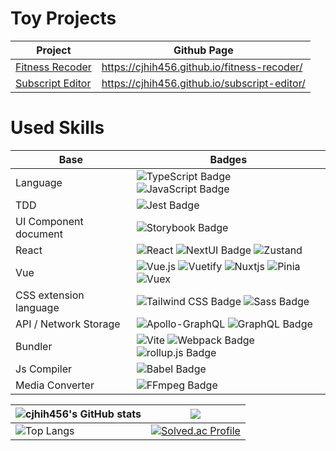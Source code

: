 # Toy Projects
| Project | Github Page |
| ---- | ---- |
| [Fitness Recoder](https://github.com/cjhih456/fitness-recoder) | https://cjhih456.github.io/fitness-recoder/ |
| [Subscript Editor](https://github.com/cjhih456/subscript-editor) | https://cjhih456.github.io/subscript-editor/ |

# Used Skills
| Base | Badges |
| ---- | ---- |
| Language | ![TypeScript Badge](https://img.shields.io/badge/TypeScript-3178C6?logo=typescript&logoColor=fff&style=for-the-badge) ![JavaScript Badge](https://img.shields.io/badge/JavaScript-F7DF1E?logo=javascript&logoColor=000&style=for-the-badge) |
| TDD | ![Jest Badge](https://img.shields.io/badge/Jest-C21325?logo=jest&logoColor=fff&style=for-the-badge) |
| UI Component document | ![Storybook Badge](https://img.shields.io/badge/Storybook-FF4785?logo=storybook&logoColor=fff&style=for-the-badge) |
| React | ![React](https://img.shields.io/badge/react-%2320232a.svg?style=for-the-badge&logo=react&logoColor=%2361DAFB) ![NextUI Badge](https://img.shields.io/badge/NextUI-000?logo=nextui&logoColor=fff&style=for-the-badge) ![Zustand](https://img.shields.io/badge/Zustand-95cdf7?style=for-the-badge) |
| Vue | ![Vue.js](https://img.shields.io/badge/vuejs-%2335495e.svg?style=for-the-badge&logo=vuedotjs&logoColor=%234FC08D) ![Vuetify](https://img.shields.io/badge/Vuetify-1867C0?style=for-the-badge&logo=vuetify&logoColor=AEDDFF) ![Nuxtjs](https://img.shields.io/badge/Nuxt-002E3B?style=for-the-badge&logo=nuxtdotjs&logoColor=#00DC82) ![Pinia](https://img.shields.io/badge/Pinia-ecb732?style=for-the-badge) ![Vuex](https://img.shields.io/badge/Vuex-3eaf7c?style=for-the-badge) |
| CSS extension language | ![Tailwind CSS Badge](https://img.shields.io/badge/Tailwind%20CSS-06B6D4?logo=tailwindcss&logoColor=fff&style=for-the-badge) ![Sass Badge](https://img.shields.io/badge/Sass-C69?logo=sass&logoColor=fff&style=for-the-badge) |
| API / Network Storage | ![Apollo-GraphQL](https://img.shields.io/badge/-ApolloGraphQL-311C87?style=for-the-badge&logo=apollo-graphql) ![GraphQL Badge](https://img.shields.io/badge/GraphQL-E10098?logo=graphql&logoColor=fff&style=for-the-badge) |
| Bundler | ![Vite](https://img.shields.io/badge/vite-%23646CFF.svg?style=for-the-badge&logo=vite&logoColor=white) ![Webpack Badge](https://img.shields.io/badge/Webpack-8DD6F9?logo=webpack&logoColor=000&style=for-the-badge) ![rollup.js Badge](https://img.shields.io/badge/rollup.js-EC4A3F?logo=rollupdotjs&logoColor=fff&style=for-the-badge)  |
| Js Compiler | ![Babel Badge](https://img.shields.io/badge/Babel-F9DC3E?logo=babel&logoColor=000&style=for-the-badge) |
| Media Converter | ![FFmpeg Badge](https://img.shields.io/badge/FFmpeg-007808?logo=ffmpeg&logoColor=fff&style=for-the-badge) |


| ![cjhih456's GitHub stats](https://github-readme-stats.vercel.app/api?username=cjhih456&theme=tokyonight) | ![](https://github-readme-streak-stats.herokuapp.com/?user=cjhih456&theme=tokyonight&hide_border=false) |
| --- | --- |
|  ![Top Langs](https://github-readme-stats.vercel.app/api/top-langs/?username=cjhih456&theme=tokyonight)    |    [![Solved.ac Profile](http://mazassumnida.wtf/api/v2/generate_badge?boj=cjhih4)](https://solved.ac/cjhih4/)  |



